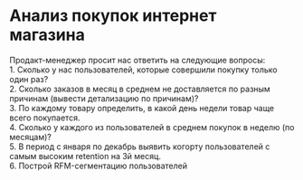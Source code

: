 # Анализ покупок интернет магазина
Продакт-менеджер просит нас ответить на следующие вопросы:\
    1. Сколько у нас пользователей, которые совершили покупку только один раз?\
    2. Сколько заказов в месяц в среднем не доставляется по разным причинам (вывести детализацию по причинам)?\
    3. По каждому товару определить, в какой день недели товар чаще всего покупается.\
    4. Сколько у каждого из пользователей в среднем покупок в неделю (по месяцам)?\
    5. В период с января по декабрь выявить когорту пользователей с самым высоким retention на 3й месяц.\
    6. Построй RFM-сегментацию пользователей